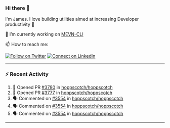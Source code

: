 ### Hi there 👋

I'm James. I love building utilities aimed at increasing Developer productivity :raised_hands: 

🔭 I’m currently working on [MEVN-CLI](https://github.com/madlabsinc/mevn-cli)

📫 How to reach me:

[![Follow on Twitter](https://img.shields.io/badge/--twitter?label=Twitter&logo=Twitter&style=social)](https://twitter.com/james_madhacks) [![Connect on LinkedIn](https://img.shields.io/badge/--linkedin?label=LinkedIn&logo=LinkedIn&style=social)](https://www.linkedin.com/in/jamesgeorge007)

---

### :zap: Recent Activity

<!--START_SECTION:activity-->
1. 💪 Opened PR [#3780](https://github.com/hoppscotch/hoppscotch/pull/3780) in [hoppscotch/hoppscotch](https://github.com/hoppscotch/hoppscotch)
2. 💪 Opened PR [#3777](https://github.com/hoppscotch/hoppscotch/pull/3777) in [hoppscotch/hoppscotch](https://github.com/hoppscotch/hoppscotch)
3. 🗣 Commented on [#3554](https://github.com/hoppscotch/hoppscotch/issues/3554#issuecomment-1903553794) in [hoppscotch/hoppscotch](https://github.com/hoppscotch/hoppscotch)
4. 🗣 Commented on [#3554](https://github.com/hoppscotch/hoppscotch/issues/3554#issuecomment-1899003863) in [hoppscotch/hoppscotch](https://github.com/hoppscotch/hoppscotch)
5. 🗣 Commented on [#3554](https://github.com/hoppscotch/hoppscotch/issues/3554#issuecomment-1898000510) in [hoppscotch/hoppscotch](https://github.com/hoppscotch/hoppscotch)
<!--END_SECTION:activity-->

---

<!--
**jamesgeorge007/jamesgeorge007** is a ✨ _special_ ✨ repository because its `README.md` (this file) appears on your GitHub profile.

Here are some ideas to get you started:

- 🌱 I’m currently learning ...
- 👯 I’m looking to collaborate on ...
- 🤔 I’m looking for help with ...
- 💬 Ask me about ...
- 😄 Pronouns: ...
- ⚡ Fun fact: ...
-->
